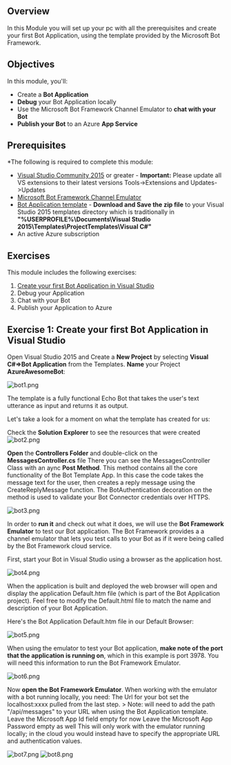 
##  Overview

In this Module you will set up your pc with all the prerequisites and create your first Bot Application, using the template provided by the Microsoft Bot Framework.


##  Objectives

In this module, you'll:
- Create a **Bot Application**
- **Debug** your Bot Application locally 
- Use the Microsoft Bot Framework Channel Emulator to **chat with your Bot**
- **Publish your Bot** to an Azure **App Service**

##  Prerequisites

*The following is required to complete this module:

- [Visual Studio Community 2015](https://www.visualstudio.com/products/visual-studio-community-vs) or greater - **Important:** Please update all VS extensions to their latest versions Tools->Extensions and Updates->Updates
- [Microsoft Bot Framework Channel Emulator](https://download.botframework.com/bf-v3/tools/emulator/publish.htm)
- [Bot Application template](http://aka.ms/bf-bc-vstemplate) - **Download and Save the zip file** to your Visual Studio 2015 templates directory which is traditionally in **"%USERPROFILE%\Documents\Visual Studio 2015\Templates\ProjectTemplates\Visual C#\"**
- An active Azure subscription

## Exercises

This module includes the following exercises:

1. [Create your first Bot Application in Visual Studio](https://github.com/sophiehn/MyBots/tree/master/1.%20Get%20Started%20With%20Your%20First%20Bot#exercise-1-create-your-first-bot-application-in-visual-studio)
1. Debug your Application
1. Chat with your Bot
1. Publish your Application to Azure

## [](exercise1)Exercise 1: Create your first Bot Application in Visual Studio

Open Visual Studio 2015 and Create a **New Project** by selecting **Visual C#=>Bot Application** from the Templates. **Name** your Project **AzureAwesomeBot**:

![bot1.png](http://i292.photobucket.com/albums/mm38/iCe-quEen99/bot1.png)

The template is a fully functional Echo Bot that takes the user's text utterance as input and returns it as output.

Let's take a look for a moment on what the template has created for us:

Check the **Solution Explorer** to see the resources that were created
![bot2.png](http://i292.photobucket.com/albums/mm38/iCe-quEen99/bot2.png)

**Open** the **Controllers Folder** and double-click on the **MessagesController.cs** file
There you can see the MessagesController Class with an aync **Post Method**. This method contains all the core functionality of the Bot Template App. In this case the code takes the message text for the user, then creates a reply message using the CreateReplyMessage function. The BotAuthentication decoration on the method is used to validate your Bot Connector credentials over HTTPS.

![bot3.png](http://i292.photobucket.com/albums/mm38/iCe-quEen99/bot3.png)

In order to **run it** and check out what it does, we will use the **Bot Framework Emulator** to test our Bot application. The Bot Framework provides a a channel emulator that lets you test calls to your Bot as if it were being called by the Bot Framework cloud service. 

First, start your Bot in Visual Studio using a browser as the application host.

![bot4.png](http://i292.photobucket.com/albums/mm38/iCe-quEen99/bot4.png)

When the application is built and deployed the web browser will open and display the application Default.htm file (which is part of the Bot Application project). Feel free to modify the Default.html file to match the name and description of your Bot Application.

Here's the Bot Application Default.htm file in our Default Browser:

![bot5.png](http://i292.photobucket.com/albums/mm38/iCe-quEen99/bot5.png)

When using the emulator to test your Bot application, **make note of the port that the application is running on**, which in this example is port 3978. You will need this information to run the Bot Framework Emulator.

![bot6.png](http://i292.photobucket.com/albums/mm38/iCe-quEen99/bot6.png)

Now **open the Bot Framework Emulator**. When working with the emulator with a bot running locally, you need:
The Url for your bot set the localhost:xxxx pulled from the last step. > Note: will need to add the path "/api/messages" to your URL when using the Bot Application template.
Leave the Microsoft App Id field empty for now
Leave the Microsoft App Password empty as well
This will only work with the emulator running locally; in the cloud you would instead have to specify the appropriate URL and authentication values. 

![bot7.png](http://i292.photobucket.com/albums/mm38/iCe-quEen99/bot7.png)
![bot8.png](http://i292.photobucket.com/albums/mm38/iCe-quEen99/bot8.png)

